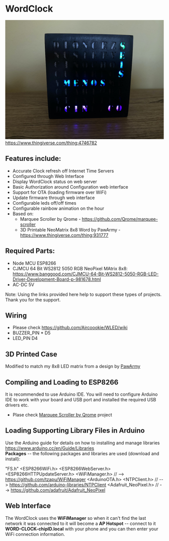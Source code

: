 # WordClock

![](img.jpg)
https://www.thingiverse.com/thing:4746782

## Features include:
* Accurate Clock refresh off Internet Time Servers
* Configured through Web Interface
* Display WordClock status on web server
* Basic Authorization around Configuration web interface
* Support for OTA (loading firmware over WiFi)
* Update firmware through web interface
* Configurable leds off/off times
* Configurable rainbow animation on the hour
* Based on:
  * Marquee Scroller by Qrome - https://github.com/Qrome/marquee-scroller 
  * 3D Printable NeoMatrix 8x8 Word by PawArmy - https://www.thingiverse.com/thing:931777

## Required Parts:
* Node MCU ESP8266
* CJMCU 64 Bit WS2812 5050 RGB NeoPixel MAtrix 8x8: https://www.banggood.com/CJMCU-64-Bit-WS2812-5050-RGB-LED-Driver-Development-Board-p-981678.html
* AC-DC 5V

Note: Using the links provided here help to support these types of projects. Thank you for the support.  

## Wiring 
* Please check https://github.com/Aircoookie/WLED/wiki 
* BUZZER_PIN *  D5
* LED_PIN     D4

## 3D Printed Case
Modified to match my 8x8 LED matrix from a design by [PawArmy](https://www.thingiverse.com/thing:931777)

## Compiling and Loading to ESP8266
It is recommended to use Arduino IDE.  You will need to configure Arduino IDE to work with your board and USB port and installed the required USB drivers etc.  
* Plase check [Marquee Scroller by Qrome](https://github.com/Qrome/marquee-scroller) project

## Loading Supporting Library Files in Arduino
Use the Arduino guide for details on how to installing and manage libraries https://www.arduino.cc/en/Guide/Libraries  
**Packages** -- the following packages and libraries are used (download and install):  

"FS.h"
<ESP8266WiFi.h>
<ESP8266WebServer.h>
<ESP8266HTTPUpdateServer.h>
<WiFiManager.h> // --> https://github.com/tzapu/WiFiManager
<ArduinoOTA.h>
<NTPClient.h> // --> https://github.com/arduino-libraries/NTPClient
<Adafruit_NeoPixel.h> // --> https://github.com/adafruit/Adafruit_NeoPixel

## Web Interface
The WordClock uses the **WiFiManager** so when it can't find the last network it was connected to 
it will become a **AP Hotspot** -- connect to it **WORD-CLOCK-chipID.local** with your phone and you can then enter your WiFi connection information.
